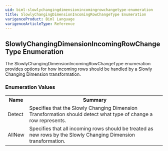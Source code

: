 ```yaml
---
uid: biml-slowlychangingdimensionincomingrowchangetype-enumeration
title: SlowlyChangingDimensionIncomingRowChangeType Enumeration
varigenceProduct: Biml Language
varigenceArticleType: Reference
---
```


## SlowlyChangingDimensionIncomingRowChangeType Enumeration<div class="LanguageSummary"><div class ="SummaryItem">The SlowlyChangingDimensionIncomingRowChangeType enumeration provides options for how incoming rows should be handled by a Slowly Changing Dimension transformation.</div></div><div class="EnumValueGroup">### Enumeration Values<table id="EnumValue" class="MemberList"><tbody><tr><th class="MemberNameColumnHeader">Name</th><th class="MemberSummaryColumnHeader">Summary</th></tr><tr class="cd0"><td class="MemberName">Detect</td><td class="MemberSummary"><div class ="SummaryItem">Specifies that the Slowly Changing Dimension Transformation should detect what type of change a row represents.</div> </td></tr><tr class="cd1"><td class="MemberName">AllNew</td><td class="MemberSummary"><div class ="SummaryItem">Specifies that all incoming rows should be treated as new rows by the Slowly Changing Dimension transformation.</div> </td></tr></tbody></table></div>